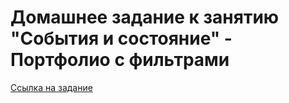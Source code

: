# Домашнее задание к занятию "События и состояние" - Портфолио с фильтрами

[Ссылка на задание ](https://github.com/netology-code/ra16-homeworks/tree/master/events-state/filter)